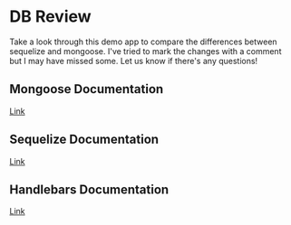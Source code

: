 # DB Review

Take a look through this demo app to compare the differences between sequelize and mongoose. I've tried to mark the changes with a comment but I may have missed some. Let us know if there's any questions!

## Mongoose Documentation 

[Link](https://mongoosejs.com/docs/)

## Sequelize Documentation

[Link](https://sequelize.org/docs/v6/getting-started/)

## Handlebars Documentation

[Link](https://handlebarsjs.com/guide/)